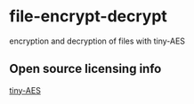 # file-encrypt-decrypt
encryption and decryption of files with tiny-AES

## Open source licensing info
[tiny-AES](https://github.com/kokke/tiny-AES-c)
